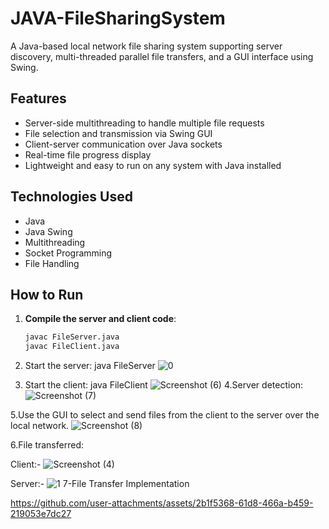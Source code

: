 # JAVA-FileSharingSystem
A Java-based local network file sharing system supporting server discovery, multi-threaded parallel file transfers, and a GUI interface using Swing.
 
## Features

- Server-side multithreading to handle multiple file requests
- File selection and transmission via Swing GUI
- Client-server communication over Java sockets
- Real-time file progress display
- Lightweight and easy to run on any system with Java installed

## Technologies Used

- Java
- Java Swing
- Multithreading
- Socket Programming
- File Handling
## How to Run

1. **Compile the server and client code**:
   ```bash
   javac FileServer.java
   javac FileClient.java
   
2. Start the server:
   java FileServer
   ![0](https://github.com/user-attachments/assets/ab2505df-ef7e-4605-9392-fbb62210d96b)


3. Start the client:
   java FileClient
![Screenshot (6)](https://github.com/user-attachments/assets/07bc6093-ef88-47c8-81f0-fabc1abe02f0)
4.Server detection:
![Screenshot (7)](https://github.com/user-attachments/assets/0bb2c283-c85d-437b-bef7-2fe1dabdea48)

5.Use the GUI to select and send files from the client to the server over the local network.
![Screenshot (8)](https://github.com/user-attachments/assets/b4b99d3d-e9d4-4815-b6fa-a2fbf0e90ae1)

6.File transferred:

Client:-
![Screenshot (4)](https://github.com/user-attachments/assets/1cefdd35-13d1-477b-9e17-5c7f3a619117)

Server:-
![1](https://github.com/user-attachments/assets/bdf712ee-3292-4a47-b7fc-0d220922b1ec)
7-File Transfer Implementation


https://github.com/user-attachments/assets/2b1f5368-61d8-466a-b459-219053e7dc27

